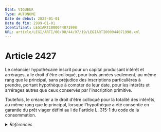 ```yaml
---
État: VIGUEUR
Type: AUTONOME
Date de début: 2022-01-01
Date de fin: 2999-01-01
Identifiant: LEGIARTI000044071998
URL: article/LEGI/ARTI/00/00/44/07/19/LEGIARTI000044071998.xml
---
```


<h1>Article 2427</h1>

Le créancier hypothécaire inscrit pour un capital produisant intérêt et
arrérages, a le droit d'être colloqué, pour trois années seulement, au même rang
que le principal, sans préjudice des inscriptions particulières à prendre,
portant hypothèque à compter de leur date, pour les intérêts et arrérages autres
que ceux conservés par l'inscription primitive.<br />

Toutefois, le créancier a le droit d'être colloqué pour la totalité des
intérêts, au même rang que le principal, lorsque l'hypothèque a été consentie en
garantie du prêt viager défini au I de l'article L. 315-1 du code de la
consommation.


<details>
  <summary><em>Références</em></summary>

  <h2>Articles faisant référence à l'article</h2>
  
  <ul>
    <li>
      <a href="https://legal.tricoteuses.fr//redirection/LEGIARTI000032225775?vers=git&vers=legifrance">Code de la consommation - article L315-1 AUTONOME VIGUEUR, en vigueur depuis le 2016-07-01</a> CITATION cible
    </li>
    <li>
      <a href="https://legal.tricoteuses.fr//redirection/LEGIARTI000044045534?vers=git&vers=legifrance">Ordonnance n° 2021-1192 du 15 septembre 2021 portant réforme du droit des sûretés - article 21 ENTIEREMENT_MODIF</a> MODIFIE source
    </li>
    <li>
      <a href="https://legal.tricoteuses.fr//redirection/LEGIARTI000044045526?vers=git&vers=legifrance">Ordonnance n° 2021-1192 du 15 septembre 2021 portant réforme du droit des sûretés - article 15 ENTIEREMENT_MODIF</a> TRANSFERE source
    </li>
    <li>
      <a href="https://legal.tricoteuses.fr//redirection/LEGIARTI000044045526?vers=git&vers=legifrance">Ordonnance n° 2021-1192 du 15 septembre 2021 portant réforme du droit des sûretés - article 15 ENTIEREMENT_MODIF</a> MODIFIE source
    </li>
  </ul>
  
  <h2>Références faites par l'article</h2>
  
  <ul>
    <li>
      CODIFICATION source Loi 1804-03-19
    </li>
    <li>
      2006-04-21 CITATION cible <a href="https://legal.tricoteuses.fr//redirection/LEGIARTI000006285097?vers=git&vers=legifrance">Ordonnance n° 2006-461 du 21 avril 2006 réformant la saisie immobilière. - article 24 AUTONOME ABROGE, en vigueur du 2007-01-01 au 2012-06-01</a>
    </li>
    <li>
      2021-09-15 TRANSFERE cible <a href="https://legal.tricoteuses.fr//redirection/LEGIARTI000044045526?vers=git&vers=legifrance">Ordonnance n° 2021-1192 du 15 septembre 2021 portant réforme du droit des sûretés - article 15 ENTIEREMENT_MODIF</a>
    </li>
    <li>
      2021-09-15 MODIFIE cible <a href="https://legal.tricoteuses.fr//redirection/LEGIARTI000044045526?vers=git&vers=legifrance">Ordonnance n° 2021-1192 du 15 septembre 2021 portant réforme du droit des sûretés - article 15 ENTIEREMENT_MODIF</a>
    </li>
    <li>
      2021-09-15 MODIFIE cible <a href="https://legal.tricoteuses.fr//redirection/LEGIARTI000044045534?vers=git&vers=legifrance">Ordonnance n° 2021-1192 du 15 septembre 2021 portant réforme du droit des sûretés - article 21 ENTIEREMENT_MODIF</a>
    </li>
    <li>
      2999-01-01 CITATION source Code de la consommation - art. L315-1
    </li>
  </ul>
</details>
